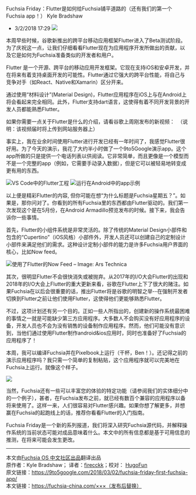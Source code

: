 
Fuchsia Friday：Flutter是如何给Fuchsia铺平道路的（还有我们的第一个Fuchsia app！）
Kyle Bradshaw
- 3/2/2018 17:29
![](https://i0.wp.com/9to5google.com/wp-content/uploads/sites/4/2018/03/fuchsia-friday-Flutter.png)

本周早些时候，谷歌新推出的跨平台移动应用框架Flutter进入了Beta测试阶段。为了庆祝这一点，让我们仔细看看Flutter现在为应用程序开发所做出的贡献，以及它是如何为Fuchsia准备类似的开发者和用户。

Flutter 是一个开源、跨平台的移动应用开发框架。它现在支持iOS和安卓开发，并在将来有着支持桌面开发的可能性。Flutter通过它强大的跨平台性能，将自己与竞争对手（如React、Native和Xamarin）区分开来。

通过使用“材料设计”(Material Design)，Flutter应用程序在iOS上与在Android上将会看起来完全相同。此外，Flutter支持dart语言，这使得有着不同开发背景的开发人员都能熟悉Flutter。

如果你需要一点关于Flutter是什么的介绍，请看谷歌上周刚发布的新视频：
![]()
（说明：该视频届时将上传到网站服务器上）

事实上，我在业余时间使用Flutter进行开发已经有一年时间了，我感觉Flutter很好用。为了今天的演示，我花了大约半小时做了一个9to5Google演示app。这个app所做的只是提供一个电话列表以供阅读。它非常简单，而且更像是一个模型而不是一个完整的app（例如，它需要手动录入数据），但是它可以被轻易地转变成更有用的东西。

![VS Code中的Flutter工程](https://i0.wp.com/9to5google.com/wp-content/uploads/sites/4/2018/03/screenshot-from-2018-03-02-12-25-36.png)
![运行在Android中的app示例](https://i2.wp.com/9to5google.com/wp-content/uploads/sites/4/2018/03/capture_2018-03-02-12-29-53.png)

以上便是精彩Flutter的内容, 但你可能在想“为什么标题是Fuchsia星期五？”。如果是，那你问对了。你看到的所有Fuchsia里的东西都由Flutter驱动的。我们第一次发现这个是在5月份，在Android Armadillo预览发布的时候。接下来，我会告诉你一些事情。

首先，Flutter的小组件系统是非常灵活的。除了传统的Material Design小部件和包含的“Cupertino”（iOS风格）小部件外，开发人员还可以创建自己的定制设计小部件来满足他们的需求。这种设计定制小部件的能力是许多Fuchsia用户界面的核心，比如Now feed。

![使用了Flutter的Now Feed – Image: Ars Technica](https://9to5google.com/wp-content/uploads/sites/4/2018/03/google-fuchsia-1-2018-28-1440x1080.jpg)

其次，很明显Flutter不会很快消失或被抛弃。从2017年的I/O大会Flutter的出现和2018年的I/O大会上Flutter的重大更新来看，谷歌在Flutter上下了很大的赌注。如果Fuchsia在以后会很重要的话，推出Flutter将是谷歌的明智之举--在强制开发者切换到Flutter之前让他们使用Flutter，这使得他们更能够熟悉Flutter。

不过，这项计划还有另一个目的。正如一些人所指出的，创建新的操作系统最困难的事情之一就是可能缺少第三方应用程序。大多数人不会购买没有好应用程序的设备，开发人员也不会为没有销售的设备制作应用程序。然而，他们可能没有意识到，当他们通过使用Flutter制作android&ios应用时，同时也准备好了Fuchsia的应用程序了！

本周，我可以编译Fuchsia并在Pixelbook上运行（干杯，Ben！）。还记得之前的演示应用程序吗？我只需一个简单的复制粘贴，这个应用程序就可以完美地在Fuchsia上运行。就像这个样子。

![](https://9to5google.com/wp-content/uploads/sites/4/2018/03/20180302_173431.jpg)

当然，Fuchsia还有一些可以丰富您的体验的特定功能（请参阅我们的实体细分中的一个例子），甚者，在Fuchsia发布之前，就已经有数百个兼容的应用程序以备将来使用了。这样一来，人们很容易对Flutter感兴趣。如果你想了解更多，并想赢在Fuchsia的起跑线上的话，推荐你看看Flutter的入门指南。

Fuchsia Friday是一个新的系列报道，我们将深入研究Fuchsia源代码，并解释操作系统的当前状态可能对成品意味着什么。本文中的所有信息都是基于可用信息的推测，在将来可能会发生更改。
***
本文由[Fuchsia OS 中文社区出品](https://fuchsia-china.com)翻译出品               
原作者：Kyle Bradshaw； 译者：[firecckk](https://github.com/firecckk)；校对： [HugoFun](https://github.com/HugoFun)       
原文链接：https://9to5google.com/2018/03/02/fuchsia-friday-first-fuchsia-app/        
本文链接：https://fuchsia-china.com/×××（发布后替换）
